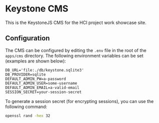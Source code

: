 # Keystone CMS
This is the KeystoneJS CMS for the HCI project work showcase site.

## Configuration
The CMS can be configured by editing the `.env` file in the root of the `apps/cms` directory. The following environment variables can be set (examples are shown below):

```env
DB_URL='file:./db/keystone.sqlite3'
DB_PROVIDER=sqlite
DEFAULT_ADMIN_PW=a-password
DEFAULT_ADMIN_USER=some-username
DEFAULT_ADMIN_EMAIL=a-valid-email
SESSION_SECRET=your-session-secret
```

To generate a session secret (for encrypting sessions), you can use the following command:

```sh
openssl rand -hex 32
```